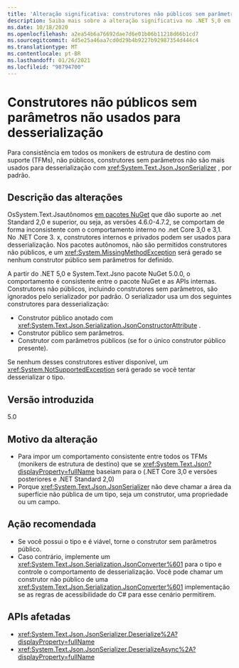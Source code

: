 ```yaml
---
title: 'Alteração significativa: construtores não públicos sem parâmetros não usados para desserialização'
description: Saiba mais sobre a alteração significativa no .NET 5,0 em que construtores não públicos sem parâmetros não são mais usados para desserialização com JsonSerializer.
ms.date: 10/18/2020
ms.openlocfilehash: a2ea54b6a76692dae7d6e01b06b11218d66b1cd7
ms.sourcegitcommit: 4d5e25a46aa7cd0d29b4b9227b92987354d444c4
ms.translationtype: MT
ms.contentlocale: pt-BR
ms.lasthandoff: 01/26/2021
ms.locfileid: "98794700"
---
```

# <a name="non-public-parameterless-constructors-not-used-for-deserialization"></a>Construtores não públicos sem parâmetros não usados para desserialização

Para consistência em todos os monikers de estrutura de destino com suporte (TFMs), não públicos, construtores sem parâmetros não são mais usados para desserialização com <xref:System.Text.Json.JsonSerializer> , por padrão.

## <a name="change-description"></a>Descrição das alterações

OsSystem.Text.Jsautônomos [ em pacotes NuGet](https://www.nuget.org/packages/System.Text.Json/) que dão suporte ao .net Standard 2,0 e superior, ou seja, as versões 4.6.0-4.7.2, se comportam de forma inconsistente com o comportamento interno no .net Core 3,0 e 3,1. No .NET Core 3. x, construtores internos e privados podem ser usados para desserialização. Nos pacotes autônomos, não são permitidos construtores não públicos, e um <xref:System.MissingMethodException> será gerado se nenhum construtor público sem parâmetros for definido.

A partir do .NET 5,0 e System.Text.Jsno pacote NuGet 5.0.0, o comportamento é consistente entre o pacote NuGet e as APIs internas. Construtores não públicos, incluindo construtores sem parâmetros, são ignorados pelo serializador por padrão. O serializador usa um dos seguintes construtores para desserialização:

- Construtor público anotado com <xref:System.Text.Json.Serialization.JsonConstructorAttribute> .
- Construtor público sem parâmetros.
- Construtor com parâmetros públicos (se for o único construtor público presente).

Se nenhum desses construtores estiver disponível, um <xref:System.NotSupportedException> será gerado se você tentar desserializar o tipo.

## <a name="version-introduced"></a>Versão introduzida

5.0

## <a name="reason-for-change"></a>Motivo da alteração

- Para impor um comportamento consistente entre todos os TFMs (monikers de estrutura de destino) que se <xref:System.Text.Json?displayProperty=fullName> baseiam para o (.NET Core 3,0 e versões posteriores e .NET Standard 2,0)
- Porque <xref:System.Text.Json.JsonSerializer> não deve chamar a área da superfície não pública de um tipo, seja um construtor, uma propriedade ou um campo.

## <a name="recommended-action"></a>Ação recomendada

- Se você possui o tipo e é viável, torne o construtor sem parâmetros público.
- Caso contrário, implemente um <xref:System.Text.Json.Serialization.JsonConverter%601> para o tipo e controle o comportamento de desserialização. Você pode chamar um construtor não público de uma <xref:System.Text.Json.Serialization.JsonConverter%601> implementação se as regras de acessibilidade do C# para esse cenário permitirem.

## <a name="affected-apis"></a>APIs afetadas

- <xref:System.Text.Json.JsonSerializer.Deserialize%2A?displayProperty=fullName>
- <xref:System.Text.Json.JsonSerializer.DeserializeAsync%2A?displayProperty=fullName>

<!--

### Affected APIs

- `Overload:System.Text.Json.JsonSerializer.Deserialize`
- `Overload:System.Text.Json.JsonSerializer.DeserializeAsync`

### Category

Serialization

-->
